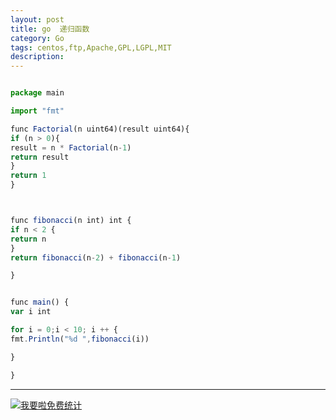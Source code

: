 ```yaml
---
layout: post
title: go  递归函数
category: Go
tags: centos,ftp,Apache,GPL,LGPL,MIT
description: 
---
```



```javascript

package main

import "fmt"

func Factorial(n uint64)(result uint64){
if (n > 0){
result = n * Factorial(n-1)
return result
}
return 1
}



func fibonacci(n int) int {
if n < 2 {
return n
}
return fibonacci(n-2) + fibonacci(n-1)

}


func main() {
var i int

for i = 0;i < 10; i ++ {
fmt.Println("%d ",fibonacci(i))

}

}


```

---


<script language="javascript" type="text/javascript" src="//js.users.51.la/19176892.js"></script>
<noscript><a href="//www.51.la/?19176892" target="_blank"><img alt="&#x6211;&#x8981;&#x5566;&#x514D;&#x8D39;&#x7EDF;&#x8BA1;" src="//img.users.51.la/19176892.asp" style="border:none" /></a></noscript>

